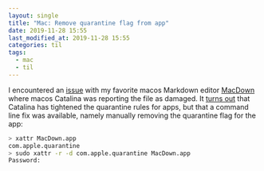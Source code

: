 ```yaml
---
layout: single
title: "Mac: Remove quarantine flag from app"
date: 2019-11-28 15:55
last_modified_at: 2019-11-28 15:55
categories: til
tags:
  - mac
  - til
---
```


I encountered an [issue](https://github.com/MacDownApp/macdown/issues/1106)
with my favorite macos Markdown editor [MacDown](https://github.com/MacDownApp/macdown)
where macos Catalina was reporting the file as damaged.
It [turns out](https://github.com/MacDownApp/macdown/issues/1106#issuecomment-555432071)
that Catalina has tightened the quarantine rules for apps,
but that a command line fix was available,
namely manually removing the quarantine flag for the app:

```bash
> xattr MacDown.app
com.apple.quarantine
> sudo xattr -r -d com.apple.quarantine MacDown.app
Password:
```
